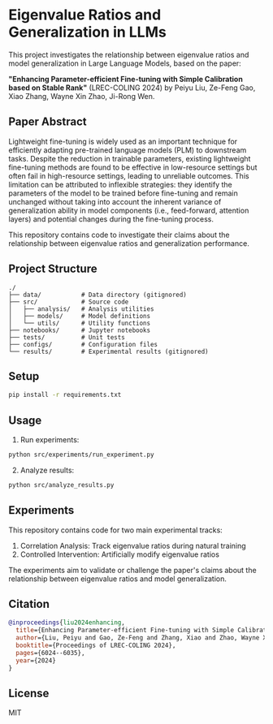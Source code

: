 # Eigenvalue Ratios and Generalization in LLMs

This project investigates the relationship between eigenvalue ratios and model generalization in Large Language Models, based on the paper:

**"Enhancing Parameter-efficient Fine-tuning with Simple Calibration based on Stable Rank"** (LREC-COLING 2024)
by Peiyu Liu, Ze-Feng Gao, Xiao Zhang, Wayne Xin Zhao, Ji-Rong Wen.

## Paper Abstract

Lightweight fine-tuning is widely used as an important technique for efficiently adapting pre-trained language models (PLM) to downstream tasks. Despite the reduction in trainable parameters, existing lightweight fine-tuning methods are found to be effective in low-resource settings but often fail in high-resource settings, leading to unreliable outcomes. This limitation can be attributed to inflexible strategies: they identify the parameters of the model to be trained before fine-tuning and remain unchanged without taking into account the inherent variance of generalization ability in model components (i.e., feed-forward, attention layers) and potential changes during the fine-tuning process.

This repository contains code to investigate their claims about the relationship between eigenvalue ratios and generalization performance.

## Project Structure

```
./
├── data/           # Data directory (gitignored)
├── src/            # Source code
│   ├── analysis/   # Analysis utilities
│   ├── models/     # Model definitions
│   └── utils/      # Utility functions
├── notebooks/      # Jupyter notebooks
├── tests/          # Unit tests
├── configs/        # Configuration files
└── results/        # Experimental results (gitignored)
```

## Setup

```bash
pip install -r requirements.txt
```

## Usage

1. Run experiments:
```bash
python src/experiments/run_experiment.py
```

2. Analyze results:
```bash
python src/analyze_results.py
```

## Experiments

This repository contains code for two main experimental tracks:

1. Correlation Analysis: Track eigenvalue ratios during natural training
2. Controlled Intervention: Artificially modify eigenvalue ratios

The experiments aim to validate or challenge the paper's claims about the relationship between eigenvalue ratios and model generalization.

## Citation

```bibtex
@inproceedings{liu2024enhancing,
  title={Enhancing Parameter-efficient Fine-tuning with Simple Calibration based on Stable Rank},
  author={Liu, Peiyu and Gao, Ze-Feng and Zhang, Xiao and Zhao, Wayne Xin and Wen, Ji-Rong},
  booktitle={Proceedings of LREC-COLING 2024},
  pages={6024--6035},
  year={2024}
}
```

## License

MIT